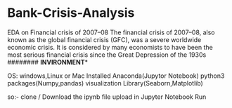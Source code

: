 # Bank-Crisis-Analysis
EDA on Financial crisis of 2007–08 The financial crisis of 2007–08, also known as the global financial crisis (GFC), was a severe worldwide economic crisis. It is considered by many economists to have been the most serious financial crisis since the Great Depression of the 1930s
########
********INVIRONMENT*********

OS: windows,Linux or Mac
Installed Anaconda(Jupytor Notebook)
python3
packages(Numpy,pandas)
visualization Library(Seaborn,Matplotlib)

so:-
clone / Download the ipynb file
upload in Jupyter Notebook
Run
